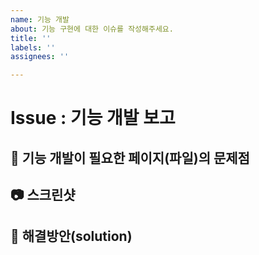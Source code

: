 ```yaml
---
name: 기능 개발
about: 기능 구현에 대한 이슈를 작성해주세요.
title: ''
labels: ''
assignees: ''

---
```


# Issue : 기능 개발 보고

## 👾 기능 개발이 필요한 페이지(파일)의 문제점

## 📷 스크린샷

## 🐯 해결방안(solution)

